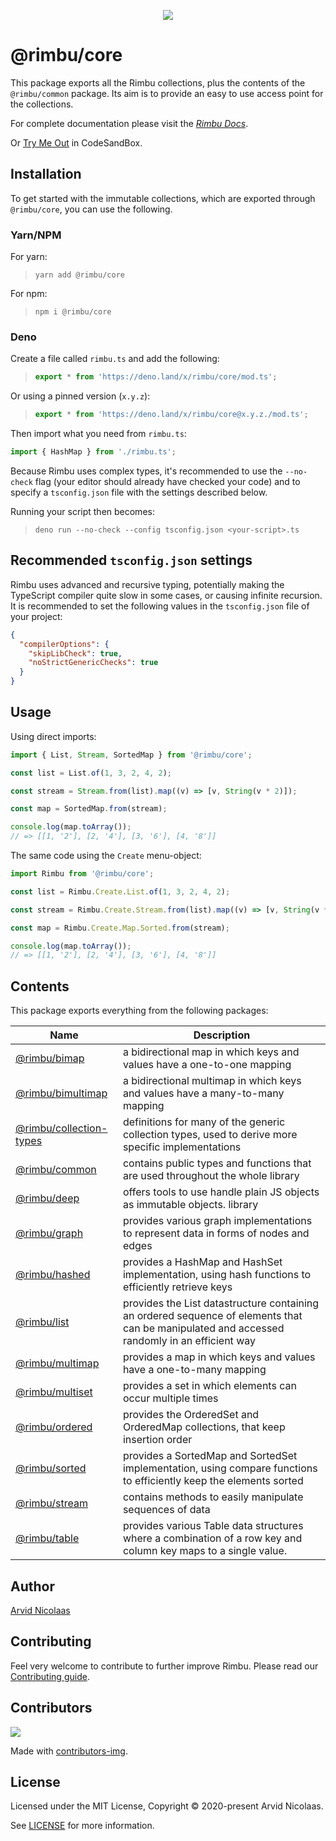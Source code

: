 <p align="center">
    <img src="https://github.com/rimbu-org/rimbu/raw/main/assets/rimbu_logo.svg" />
</p>

# @rimbu/core

This package exports all the Rimbu collections, plus the contents of the `@rimbu/common` package. Its aim is to provide an easy to use access point for the collections.

For complete documentation please visit the _[Rimbu Docs](http://rimbu.org)_.

Or [Try Me Out](https://codesandbox.io/s/rimbu-sandbox-d4tbk?previewwindow=console&view=split&editorsize=65&moduleview=1&module=/src/index.ts) in CodeSandBox.

## Installation

To get started with the immutable collections, which are exported through `@rimbu/core`, you can use the following.

### Yarn/NPM

For yarn:

> `yarn add @rimbu/core`

For npm:

> `npm i @rimbu/core`

### Deno

Create a file called `rimbu.ts` and add the following:

> ```ts
> export * from 'https://deno.land/x/rimbu/core/mod.ts';
> ```

Or using a pinned version (`x.y.z`):

> ```ts
> export * from 'https://deno.land/x/rimbu/core@x.y.z./mod.ts';
> ```

Then import what you need from `rimbu.ts`:

```ts
import { HashMap } from './rimbu.ts';
```

Because Rimbu uses complex types, it's recommended to use the `--no-check` flag (your editor should already have checked your code) and to specify a `tsconfig.json` file with the settings described below.

Running your script then becomes:

> `deno run --no-check --config tsconfig.json <your-script>.ts`

## Recommended `tsconfig.json` settings

Rimbu uses advanced and recursive typing, potentially making the TypeScript compiler quite slow in some cases, or causing infinite recursion. It is recommended to set the following values in the `tsconfig.json` file of your project:

```json
{
  "compilerOptions": {
    "skipLibCheck": true,
    "noStrictGenericChecks": true
  }
}
```

## Usage

Using direct imports:

```ts
import { List, Stream, SortedMap } from '@rimbu/core';

const list = List.of(1, 3, 2, 4, 2);

const stream = Stream.from(list).map((v) => [v, String(v * 2)]);

const map = SortedMap.from(stream);

console.log(map.toArray());
// => [[1, '2'], [2, '4'], [3, '6'], [4, '8']]
```

The same code using the `Create` menu-object:

```ts
import Rimbu from '@rimbu/core';

const list = Rimbu.Create.List.of(1, 3, 2, 4, 2);

const stream = Rimbu.Create.Stream.from(list).map((v) => [v, String(v * 2)]);

const map = Rimbu.Create.Map.Sorted.from(stream);

console.log(map.toArray());
// => [[1, '2'], [2, '4'], [3, '6'], [4, '8']]
```

## Contents

This package exports everything from the following packages:

| Name                                           | Description                                                                                                                                  |
| ---------------------------------------------- | -------------------------------------------------------------------------------------------------------------------------------------------- |
| [@rimbu/bimap](../bimap)                       | a bidirectional map in which keys and values have a one-to-one mapping                                                                       |
| [@rimbu/bimultimap](../bimultimap)             | a bidirectional multimap in which keys and values have a many-to-many mapping                                                                |
| [@rimbu/collection-types](../collection-types) | definitions for many of the generic collection types, used to derive more specific implementations                                           |
| [@rimbu/common](../common)                     | contains public types and functions that are used throughout the whole library                                                               |
| [@rimbu/deep](../deep)                         | offers tools to use handle plain JS objects as immutable objects. library                                                                    |
| [@rimbu/graph](../graph)                       | provides various graph implementations to represent data in forms of nodes and edges                                                         |
| [@rimbu/hashed](../hashed)                     | provides a HashMap and HashSet implementation, using hash functions to efficiently retrieve keys                                             |
| [@rimbu/list](../list)                         | provides the List datastructure containing an ordered sequence of elements that can be manipulated and accessed randomly in an efficient way |
| [@rimbu/multimap](../multimap)                 | provides a map in which keys and values have a one-to-many mapping                                                                           |
| [@rimbu/multiset](../multiset)                 | provides a set in which elements can occur multiple times                                                                                    |
| [@rimbu/ordered](../ordered)                   | provides the OrderedSet and OrderedMap collections, that keep insertion order                                                                |
| [@rimbu/sorted](../sorted)                     | provides a SortedMap and SortedSet implementation, using compare functions to efficiently keep the elements sorted                           |
| [@rimbu/stream](../stream)                     | contains methods to easily manipulate sequences of data                                                                                      |
| [@rimbu/table](../table)                       | provides various Table data structures where a combination of a row key and column key maps to a single value.                               |

## Author

[Arvid Nicolaas](https://github.com/vitoke)

## Contributing

Feel very welcome to contribute to further improve Rimbu. Please read our [Contributing guide](../../CONTRIBUTING.md).

## Contributors

<img src = "https://contrib.rocks/image?repo=vitoke/iternal"/>

Made with [contributors-img](https://contrib.rocks).

## License

Licensed under the MIT License, Copyright © 2020-present Arvid Nicolaas.

See [LICENSE](./LICENSE) for more information.

